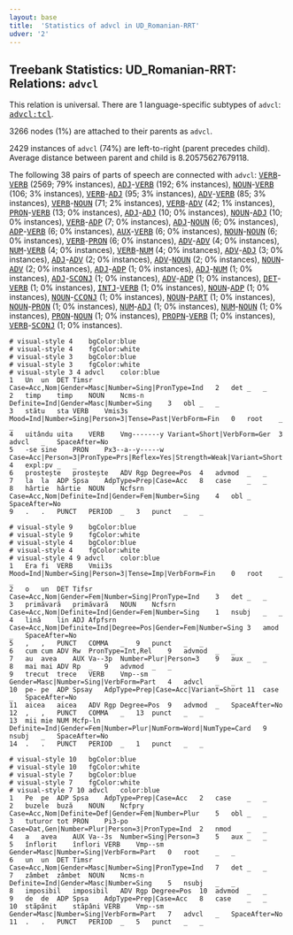 ```yaml
---
layout: base
title:  'Statistics of advcl in UD_Romanian-RRT'
udver: '2'
---
```


## Treebank Statistics: UD_Romanian-RRT: Relations: `advcl`

This relation is universal.
There are 1 language-specific subtypes of `advcl`: <tt><a href="ro_rrt-dep-advcl-tcl.html">advcl:tcl</a></tt>.

3266 nodes (1%) are attached to their parents as `advcl`.

2429 instances of `advcl` (74%) are left-to-right (parent precedes child).
Average distance between parent and child is 8.20575627679118.

The following 38 pairs of parts of speech are connected with `advcl`: <tt><a href="ro_rrt-pos-VERB.html">VERB</a></tt>-<tt><a href="ro_rrt-pos-VERB.html">VERB</a></tt> (2569; 79% instances), <tt><a href="ro_rrt-pos-ADJ.html">ADJ</a></tt>-<tt><a href="ro_rrt-pos-VERB.html">VERB</a></tt> (192; 6% instances), <tt><a href="ro_rrt-pos-NOUN.html">NOUN</a></tt>-<tt><a href="ro_rrt-pos-VERB.html">VERB</a></tt> (106; 3% instances), <tt><a href="ro_rrt-pos-VERB.html">VERB</a></tt>-<tt><a href="ro_rrt-pos-ADJ.html">ADJ</a></tt> (95; 3% instances), <tt><a href="ro_rrt-pos-ADV.html">ADV</a></tt>-<tt><a href="ro_rrt-pos-VERB.html">VERB</a></tt> (85; 3% instances), <tt><a href="ro_rrt-pos-VERB.html">VERB</a></tt>-<tt><a href="ro_rrt-pos-NOUN.html">NOUN</a></tt> (71; 2% instances), <tt><a href="ro_rrt-pos-VERB.html">VERB</a></tt>-<tt><a href="ro_rrt-pos-ADV.html">ADV</a></tt> (42; 1% instances), <tt><a href="ro_rrt-pos-PRON.html">PRON</a></tt>-<tt><a href="ro_rrt-pos-VERB.html">VERB</a></tt> (13; 0% instances), <tt><a href="ro_rrt-pos-ADJ.html">ADJ</a></tt>-<tt><a href="ro_rrt-pos-ADJ.html">ADJ</a></tt> (10; 0% instances), <tt><a href="ro_rrt-pos-NOUN.html">NOUN</a></tt>-<tt><a href="ro_rrt-pos-ADJ.html">ADJ</a></tt> (10; 0% instances), <tt><a href="ro_rrt-pos-VERB.html">VERB</a></tt>-<tt><a href="ro_rrt-pos-ADP.html">ADP</a></tt> (7; 0% instances), <tt><a href="ro_rrt-pos-ADJ.html">ADJ</a></tt>-<tt><a href="ro_rrt-pos-NOUN.html">NOUN</a></tt> (6; 0% instances), <tt><a href="ro_rrt-pos-ADP.html">ADP</a></tt>-<tt><a href="ro_rrt-pos-VERB.html">VERB</a></tt> (6; 0% instances), <tt><a href="ro_rrt-pos-AUX.html">AUX</a></tt>-<tt><a href="ro_rrt-pos-VERB.html">VERB</a></tt> (6; 0% instances), <tt><a href="ro_rrt-pos-NOUN.html">NOUN</a></tt>-<tt><a href="ro_rrt-pos-NOUN.html">NOUN</a></tt> (6; 0% instances), <tt><a href="ro_rrt-pos-VERB.html">VERB</a></tt>-<tt><a href="ro_rrt-pos-PRON.html">PRON</a></tt> (6; 0% instances), <tt><a href="ro_rrt-pos-ADV.html">ADV</a></tt>-<tt><a href="ro_rrt-pos-ADV.html">ADV</a></tt> (4; 0% instances), <tt><a href="ro_rrt-pos-NUM.html">NUM</a></tt>-<tt><a href="ro_rrt-pos-VERB.html">VERB</a></tt> (4; 0% instances), <tt><a href="ro_rrt-pos-VERB.html">VERB</a></tt>-<tt><a href="ro_rrt-pos-NUM.html">NUM</a></tt> (4; 0% instances), <tt><a href="ro_rrt-pos-ADV.html">ADV</a></tt>-<tt><a href="ro_rrt-pos-ADJ.html">ADJ</a></tt> (3; 0% instances), <tt><a href="ro_rrt-pos-ADJ.html">ADJ</a></tt>-<tt><a href="ro_rrt-pos-ADV.html">ADV</a></tt> (2; 0% instances), <tt><a href="ro_rrt-pos-ADV.html">ADV</a></tt>-<tt><a href="ro_rrt-pos-NOUN.html">NOUN</a></tt> (2; 0% instances), <tt><a href="ro_rrt-pos-NOUN.html">NOUN</a></tt>-<tt><a href="ro_rrt-pos-ADV.html">ADV</a></tt> (2; 0% instances), <tt><a href="ro_rrt-pos-ADJ.html">ADJ</a></tt>-<tt><a href="ro_rrt-pos-ADP.html">ADP</a></tt> (1; 0% instances), <tt><a href="ro_rrt-pos-ADJ.html">ADJ</a></tt>-<tt><a href="ro_rrt-pos-NUM.html">NUM</a></tt> (1; 0% instances), <tt><a href="ro_rrt-pos-ADJ.html">ADJ</a></tt>-<tt><a href="ro_rrt-pos-SCONJ.html">SCONJ</a></tt> (1; 0% instances), <tt><a href="ro_rrt-pos-ADV.html">ADV</a></tt>-<tt><a href="ro_rrt-pos-ADP.html">ADP</a></tt> (1; 0% instances), <tt><a href="ro_rrt-pos-DET.html">DET</a></tt>-<tt><a href="ro_rrt-pos-VERB.html">VERB</a></tt> (1; 0% instances), <tt><a href="ro_rrt-pos-INTJ.html">INTJ</a></tt>-<tt><a href="ro_rrt-pos-VERB.html">VERB</a></tt> (1; 0% instances), <tt><a href="ro_rrt-pos-NOUN.html">NOUN</a></tt>-<tt><a href="ro_rrt-pos-ADP.html">ADP</a></tt> (1; 0% instances), <tt><a href="ro_rrt-pos-NOUN.html">NOUN</a></tt>-<tt><a href="ro_rrt-pos-CCONJ.html">CCONJ</a></tt> (1; 0% instances), <tt><a href="ro_rrt-pos-NOUN.html">NOUN</a></tt>-<tt><a href="ro_rrt-pos-PART.html">PART</a></tt> (1; 0% instances), <tt><a href="ro_rrt-pos-NOUN.html">NOUN</a></tt>-<tt><a href="ro_rrt-pos-PRON.html">PRON</a></tt> (1; 0% instances), <tt><a href="ro_rrt-pos-NUM.html">NUM</a></tt>-<tt><a href="ro_rrt-pos-ADJ.html">ADJ</a></tt> (1; 0% instances), <tt><a href="ro_rrt-pos-NUM.html">NUM</a></tt>-<tt><a href="ro_rrt-pos-NOUN.html">NOUN</a></tt> (1; 0% instances), <tt><a href="ro_rrt-pos-PRON.html">PRON</a></tt>-<tt><a href="ro_rrt-pos-NOUN.html">NOUN</a></tt> (1; 0% instances), <tt><a href="ro_rrt-pos-PROPN.html">PROPN</a></tt>-<tt><a href="ro_rrt-pos-VERB.html">VERB</a></tt> (1; 0% instances), <tt><a href="ro_rrt-pos-VERB.html">VERB</a></tt>-<tt><a href="ro_rrt-pos-SCONJ.html">SCONJ</a></tt> (1; 0% instances).


~~~ conllu
# visual-style 4	bgColor:blue
# visual-style 4	fgColor:white
# visual-style 3	bgColor:blue
# visual-style 3	fgColor:white
# visual-style 3 4 advcl	color:blue
1	Un	un	DET	Timsr	Case=Acc,Nom|Gender=Masc|Number=Sing|PronType=Ind	2	det	_	_
2	timp	timp	NOUN	Ncms-n	Definite=Ind|Gender=Masc|Number=Sing	3	obl	_	_
3	stătu	sta	VERB	Vmis3s	Mood=Ind|Number=Sing|Person=3|Tense=Past|VerbForm=Fin	0	root	_	_
4	uitându	uita	VERB	Vmg-------y	Variant=Short|VerbForm=Ger	3	advcl	_	SpaceAfter=No
5	-se	sine	PRON	Px3--a--y-----w	Case=Acc|Person=3|PronType=Prs|Reflex=Yes|Strength=Weak|Variant=Short	4	expl:pv	_	_
6	prostește	prostește	ADV	Rgp	Degree=Pos	4	advmod	_	_
7	la	la	ADP	Spsa	AdpType=Prep|Case=Acc	8	case	_	_
8	hârtie	hârtie	NOUN	Ncfsrn	Case=Acc,Nom|Definite=Ind|Gender=Fem|Number=Sing	4	obl	_	SpaceAfter=No
9	.	.	PUNCT	PERIOD	_	3	punct	_	_

~~~


~~~ conllu
# visual-style 9	bgColor:blue
# visual-style 9	fgColor:white
# visual-style 4	bgColor:blue
# visual-style 4	fgColor:white
# visual-style 4 9 advcl	color:blue
1	Era	fi	VERB	Vmii3s	Mood=Ind|Number=Sing|Person=3|Tense=Imp|VerbForm=Fin	0	root	_	_
2	o	un	DET	Tifsr	Case=Acc,Nom|Gender=Fem|Number=Sing|PronType=Ind	3	det	_	_
3	primăvară	primăvară	NOUN	Ncfsrn	Case=Acc,Nom|Definite=Ind|Gender=Fem|Number=Sing	1	nsubj	_	_
4	lină	lin	ADJ	Afpfsrn	Case=Acc,Nom|Definite=Ind|Degree=Pos|Gender=Fem|Number=Sing	3	amod	_	SpaceAfter=No
5	,	,	PUNCT	COMMA	_	9	punct	_	_
6	cum	cum	ADV	Rw	PronType=Int,Rel	9	advmod	_	_
7	au	avea	AUX	Va--3p	Number=Plur|Person=3	9	aux	_	_
8	mai	mai	ADV	Rp	_	9	advmod	_	_
9	trecut	trece	VERB	Vmp--sm	Gender=Masc|Number=Sing|VerbForm=Part	4	advcl	_	_
10	pe-	pe	ADP	Spsay	AdpType=Prep|Case=Acc|Variant=Short	11	case	_	SpaceAfter=No
11	aicea	aicea	ADV	Rgp	Degree=Pos	9	advmod	_	SpaceAfter=No
12	,	,	PUNCT	COMMA	_	13	punct	_	_
13	mii	mie	NUM	Mcfp-ln	Definite=Ind|Gender=Fem|Number=Plur|NumForm=Word|NumType=Card	9	nsubj	_	SpaceAfter=No
14	.	.	PUNCT	PERIOD	_	1	punct	_	_

~~~


~~~ conllu
# visual-style 10	bgColor:blue
# visual-style 10	fgColor:white
# visual-style 7	bgColor:blue
# visual-style 7	fgColor:white
# visual-style 7 10 advcl	color:blue
1	Pe	pe	ADP	Spsa	AdpType=Prep|Case=Acc	2	case	_	_
2	buzele	buză	NOUN	Ncfpry	Case=Acc,Nom|Definite=Def|Gender=Fem|Number=Plur	5	obl	_	_
3	tuturor	tot	PRON	Pi3-po	Case=Dat,Gen|Number=Plur|Person=3|PronType=Ind	2	nmod	_	_
4	a	avea	AUX	Va--3s	Number=Sing|Person=3	5	aux	_	_
5	înflorit	înflori	VERB	Vmp--sm	Gender=Masc|Number=Sing|VerbForm=Part	0	root	_	_
6	un	un	DET	Timsr	Case=Acc,Nom|Gender=Masc|Number=Sing|PronType=Ind	7	det	_	_
7	zâmbet	zâmbet	NOUN	Ncms-n	Definite=Ind|Gender=Masc|Number=Sing	5	nsubj	_	_
8	imposibil	imposibil	ADV	Rgp	Degree=Pos	10	advmod	_	_
9	de	de	ADP	Spsa	AdpType=Prep|Case=Acc	8	case	_	_
10	stăpânit	stăpâni	VERB	Vmp--sm	Gender=Masc|Number=Sing|VerbForm=Part	7	advcl	_	SpaceAfter=No
11	.	.	PUNCT	PERIOD	_	5	punct	_	_

~~~


